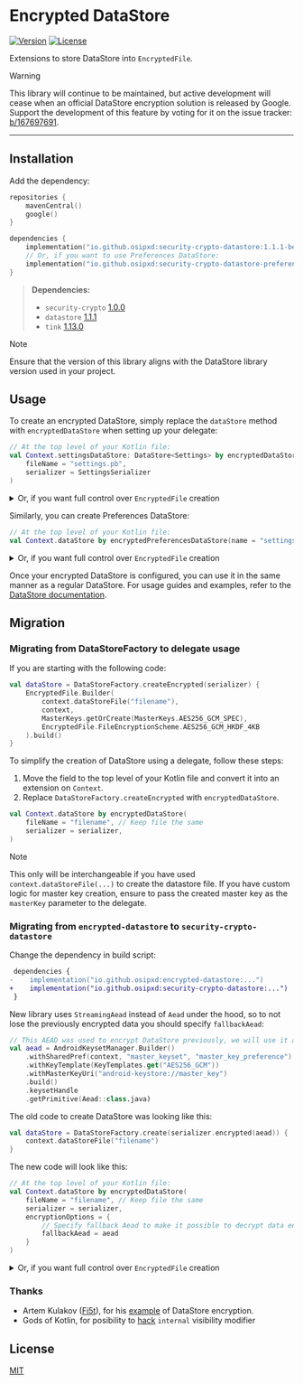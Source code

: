 # Encrypted DataStore
[![Version](https://img.shields.io/maven-central/v/io.github.osipxd/encrypted-datastore?style=flat-square)][mavenCentral] [![License](https://img.shields.io/github/license/osipxd/encrypted-datastore?style=flat-square)][license]

Extensions to store DataStore into `EncryptedFile`.

> [!WARNING]
> This library will continue to be maintained, but active development will cease when an official DataStore encryption solution is released by Google.
> Support the development of this feature by voting for it on the issue tracker: [b/167697691](https://issuetracker.google.com/issues/167697691).

---

## Installation

Add the dependency:

```kotlin
repositories {
    mavenCentral()
    google()
}

dependencies {
    implementation("io.github.osipxd:security-crypto-datastore:1.1.1-beta03")
    // Or, if you want to use Preferences DataStore:
    implementation("io.github.osipxd:security-crypto-datastore-preferences:1.1.1-beta03")
}
```

> **Dependencies:**
> - `security-crypto` [1.0.0](https://developer.android.com/jetpack/androidx/releases/security#1.0.0)
> - `datastore` [1.1.1](https://developer.android.com/jetpack/androidx/releases/datastore#1.1.1)
> - `tink` [1.13.0](https://github.com/tink-crypto/tink-java/releases/tag/v1.13.0)

> [!NOTE]
> Ensure that the version of this library aligns with the DataStore library version used in your project.

## Usage

To create an encrypted DataStore, simply replace the `dataStore` method with `encryptedDataStore` when setting up your delegate:

```kotlin
// At the top level of your Kotlin file:
val Context.settingsDataStore: DataStore<Settings> by encryptedDataStore(
    fileName = "settings.pb",
    serializer = SettingsSerializer
)
```

<details>
<summary>Or, if you want full control over <code>EncryptedFile</code> creation</summary>

```kotlin
val settingsDataStore: DataStore<Settings> = DataStoreFactory.createEncrypted(SettingsSerializer) {
    EncryptedFile.Builder(
        context.dataStoreFile("settings.pb"),
        context,
        MasterKeys.getOrCreate(MasterKeys.AES256_GCM_SPEC),
        EncryptedFile.FileEncryptionScheme.AES256_GCM_HKDF_4KB
    ).build()
}
```
</details>

Similarly, you can create Preferences DataStore:

```kotlin
// At the top level of your Kotlin file:
val Context.dataStore by encryptedPreferencesDataStore(name = "settings")
```

<details>
<summary>Or, if you want full control over <code>EncryptedFile</code> creation</summary>

```kotlin
val dataStore: DataStore<Preferences> = PreferenceDataStoreFactory.createEncrypted {
    EncryptedFile.Builder(
        context.preferencesDataStoreFile("settings"),
        context,
        MasterKeys.getOrCreate(MasterKeys.AES256_GCM_SPEC),
        EncryptedFile.FileEncryptionScheme.AES256_GCM_HKDF_4KB
    ).build()
}
```
</details>

Once your encrypted DataStore is configured, you can use it in the same manner as a regular DataStore.
For usage guides and examples, refer to the [DataStore documentation](https://developer.android.com/topic/libraries/architecture/datastore).

## Migration

### Migrating from DataStoreFactory to delegate usage

If you are starting with the following code:

```kotlin
val dataStore = DataStoreFactory.createEncrypted(serializer) {
    EncryptedFile.Builder(
        context.dataStoreFile("filename"),
        context,
        MasterKeys.getOrCreate(MasterKeys.AES256_GCM_SPEC),
        EncryptedFile.FileEncryptionScheme.AES256_GCM_HKDF_4KB
    ).build()
}
```

To simplify the creation of DataStore using a delegate, follow these steps:

1. Move the field to the top level of your Kotlin file and convert it into an extension on `Context`.
2. Replace `DataStoreFactory.createEncrypted` with `encryptedDataStore`.

```kotlin
val Context.dataStore by encryptedDataStore(
    fileName = "filename", // Keep file the same
    serializer = serializer,
)
```

> [!NOTE]
> This only will be interchangeable if you have used `context.dataStoreFile(...)` to create the datastore file.
> If you have custom logic for master key creation, ensure to pass the created master key as the `masterKey` parameter to the delegate.

### Migrating from `encrypted-datastore` to `security-crypto-datastore`

Change the dependency in build script:

```diff
 dependencies {
-    implementation("io.github.osipxd:encrypted-datastore:...")
+    implementation("io.github.osipxd:security-crypto-datastore:...")
 }
```

New library uses `StreamingAead` instead of `Aead` under the hood, so to not lose the previously encrypted data you should specify `fallbackAead`:

```kotlin
// This AEAD was used to encrypt DataStore previously, we will use it as fallback
val aead = AndroidKeysetManager.Builder()
    .withSharedPref(context, "master_keyset", "master_key_preference")
    .withKeyTemplate(KeyTemplates.get("AES256_GCM"))
    .withMasterKeyUri("android-keystore://master_key")
    .build()
    .keysetHandle
    .getPrimitive(Aead::class.java)
```

The old code to create DataStore was looking like this:

```kotlin
val dataStore = DataStoreFactory.create(serializer.encrypted(aead)) {
    context.dataStoreFile("filename")
}
```

The new code will look like this:

```kotlin
// At the top level of your Kotlin file:
val Context.dataStore by encryptedDataStore(
    fileName = "filename", // Keep file the same
    serializer = serializer,
    encryptionOptions = {
        // Specify fallback Aead to make it possible to decrypt data encrypted with it
        fallbackAead = aead
    }
)
```

<details>
<summary>Or, if you want full control over <code>EncryptedFile</code> creation</summary>

```kotlin
val dataStore = DataStoreFactory.createEncrypted(
    serializer = serializer,
    encryptionOptions = { fallbackAead = aead }
) {
    EncryptedFile.Builder(
        context.dataStoreFile("filename"), // Keep file the same
        context,
        MasterKeys.getOrCreate(MasterKeys.AES256_GCM_SPEC),
        EncryptedFile.FileEncryptionScheme.AES256_GCM_HKDF_4KB
    ).build()
}
```
</details>

### Thanks

- Artem Kulakov ([Fi5t]), for his [example][secured-datastore] of DataStore encryption.
- Gods of Kotlin, for posibility to [hack] `internal` visibility modifier 

## License

[MIT][license]


[mavenCentral]: https://search.maven.org/artifact/io.github.osipxd/encrypted-datastore
[license]: LICENSE

[tink]: https://github.com/tink-crypto/tink-java
[secured-datastore]: https://github.com/Fi5t/secured-datastore
[fi5t]: https://github.com/Fi5t
[hack]: encrypted-datastore-preferences/src/main/java/io/github/osipxd/datastore/encrypted/PreferenceDataStoreHack.java
